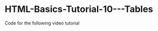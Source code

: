 HTML-Basics-Tutorial-10---Tables
================================

Code for the following video tutorial
